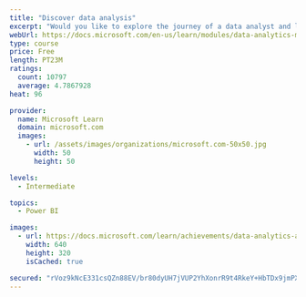 ```yaml
---
title: "Discover data analysis"
excerpt: "Would you like to explore the journey of a data analyst and learn how a data analyst tells a story with data? In this module, you will explore the different roles in data and learn the different tasks of a data analyst."
webUrl: https://docs.microsoft.com/en-us/learn/modules/data-analytics-microsoft/
type: course
price: Free
length: PT23M
ratings:
  count: 10797
  average: 4.7867928
heat: 96

provider:
  name: Microsoft Learn
  domain: microsoft.com
  images:
    - url: /assets/images/organizations/microsoft.com-50x50.jpg
      width: 50
      height: 50

levels:
  - Intermediate

topics:
  - Power BI

images:
  - url: https://docs.microsoft.com/learn/achievements/data-analytics-and-microsoft-social.png
    width: 640
    height: 320
    isCached: true

secured: "rVoz9kNcE331csQZn88EV/br80dyUH7jVUP2YhXonrR9t4RkeY+HbTDx9jmPXUbCEW4no4gFl4uZKSCu9/nrsNXMsvUYiuaFB8kBMmQeZT1uzGw4JPBlOvFqcRNaVd/O89Cj5BHdJxYtoR7LX3iIQtIHybahreLf87Qs9QGukErbd3kwf0QlbEzitYa0OOemnYWXJh70h6L0AGwsgF4zPFybN0ngfJxkb+Zq/w46PMykRy3M5mR9RxiRNUgM1mAFUOIYfyTsvIAMZOdbyib3Neka/oTT4OACL2Zc9NlxQgB88rbVe7Yt5I/ze7Cevn+oUMr1/G+nimDNuLHdCal+0ChOE0UmY7MlVFXcd3b1RMzy1W4So1/fUPd90qBJWFgST8j3l5zXQILEhjYNvfL8eoA7Gj0l8gzhBEu2e3C1arE=;R/+jXAGtQqOKdoAF5htcpg=="
---
```


